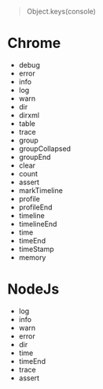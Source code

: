 > Object.keys(console)

# Chrome

* debug
* error
* info
* log
* warn
* dir
* dirxml
* table
* trace
* group
* groupCollapsed
* groupEnd
* clear
* count
* assert
* markTimeline
* profile
* profileEnd
* timeline
* timelineEnd
* time
* timeEnd
* timeStamp
* memory

# NodeJs

* log
* info
* warn
* error
* dir
* time
* timeEnd
* trace
* assert
